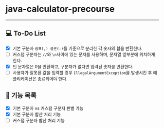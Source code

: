 # java-calculator-precourse

-------

## 💻 To-Do List
- [x] 기본 구분자 `쉼표(,) 콜론(:)`를 기준으로 분리한 각 숫자의 합을 반환한다.
- [ ] 커스텀 구분자는 `//`와 `\n`사이에 있는 문자를 사용하며, 문자열 앞부분에 위치하게 한다.
- [x] 빈 문자열은 0을 반환하고, 구분자가 없다면 입력된 숫자를 반환한다.
- [ ] 사용자가 잘못된 값을 입력할 경우 `IllegalArgumentException`을 발생시킨 후 애플리케이션은 종료되어야 한다.

## 🎯 기능 목록
- [x] 기본 구분자 vs 커스텀 구분자 판별 기능
- [x] 기본 구분자 합산 처리 기능
- [ ] 커스텀 구분자 합산 처리 기능
